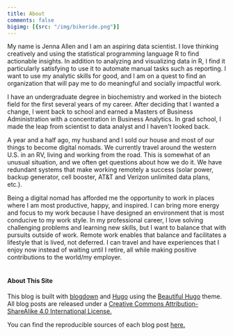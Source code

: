 ```yaml
---
title: About
comments: false
bigimg: [{src: "/img/bikeride.png"}]
---
```


My name is Jenna Allen and I am an aspiring data scientist. I love thinking creatively and using the statistical programming language R to find actionable insights. In addition to analyzing and visualizing data in R, I find it particularly satisfying to use it to automate manual tasks such as reporting. I want to use my analytic skills for good, and I am on a quest to find an organization that will pay me to do meaningful and socially impactful work.

I have an undergraduate degree in biochemistry and worked in the biotech field for the first several years of my career. After deciding that I wanted a change, I went back to school and earned a Masters of Business Administration with a concentration in Business Analytics. In grad school, I made the leap from scientist to data analyst and I haven't looked back. 

A year and a half ago, my husband and I sold our house and most of our things to become digital nomads. We currently travel around the western U.S. in an RV, living and working from the road. This is somewhat of an unusual situation, and we often get questions about how we do it. We have redundant systems that make working remotely a success (solar power, backup generator, cell booster, AT&T and Verizon unlimited data plans, etc.). 

Being a digital nomad has afforded me the opportunity to work in places where I am most productive, happy, and inspired. I can bring more energy and focus to my work because I have designed an environment that is most conducive to my work style. In my professional career, I love solving challenging problems and learning new skills, but I want to balance that with pursuits outside of work. Remote work enables that balance and facilitates a lifestyle that is lived, not deferred. I can travel and have experiences that I enjoy now instead of waiting until I retire, all while making positive contributions to the world/my employer.
<br><br>
#### About This Site

This blog is built with [blogdown](https://github.com/rstudio/blogdown) and [Hugo](https://gohugo.io) using the [Beautiful Hugo](https://github.com/halogenica/beautifulhugo) theme. All blog posts are released under a [Creative Commons Attribution-ShareAlike 4.0 International License.](https://creativecommons.org/licenses/by-sa/4.0/)

You can find the reproducible sources of each blog post [here.](https://github.com/jennaallen/blog_by_hugo/tree/master/content/post)
